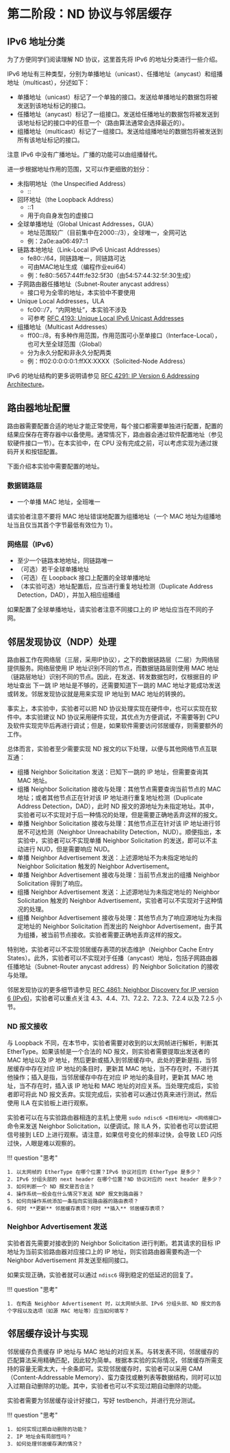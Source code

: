 # 第二阶段：ND 协议与邻居缓存

## IPv6 地址分类

为了方便同学们阅读理解 ND 协议，这里首先将 IPv6 的地址分类进行一些介绍。

IPv6 地址有三种类型，分别为单播地址（unicast）、任播地址（anycast）和组播地址（multicast），分述如下：

* 单播地址（unicast）标记了一个单独的接口。发送给单播地址的数据包将被发送到该地址标记的接口。
* 任播地址（anycast）标记了一组接口。发送给任播地址的数据包将被发送到该地址标记的接口中的任意一个（路由算法通常会选择最近的）。
* 组播地址（multicast）标记了一组接口。发送给组播地址的数据包将被发送到所有该地址标记的接口。

注意 IPv6 中没有广播地址。广播的功能可以由组播替代。

进一步根据地址作用的范围，又可以作更细致的划分：

* 未指明地址（the Unspecified Address）
    * ::
* 回环地址（the Loopback Address）
    * ::1
    * 用于向自身发包的虚接口
* 全球单播地址（Global Unicast Addresses，GUA）
    * 地址范围较广（目前集中在2000::/3），全球唯一，全网可达
    * 例：2a0e:aa06:497::1
* 链路本地地址（Link-Local IPv6 Unicast Addresses）
    * fe80::/64，同链路唯一，同链路可达
    * 可由MAC地址生成（编程作业eui64）
    * 例：fe80::5657:44ff:fe32:5f30（由54:57:44:32:5f:30生成）
* 子网路由器任播地址（Subnet-Router anycast address）
    * 接口号为全零的地址，本实验中不要使用
* Unique Local Addresses，ULA
    * fc00::/7，“内网地址”，本实验不涉及
    * 可参考 [RFC 4193: Unique Local IPv6 Unicast Addresses](https://datatracker.ietf.org/doc/html/rfc4193)
* 组播地址（Multicast Addresses）
    * ff00::/8，有多种作用范围，作用范围可小至单接口（Interface-Local），也可大至全球范围（Global）
    * 分为永久分配和非永久分配两类
    * 例：ff02:0:0:0:0:1:ffXX:XXXX（Solicited-Node Address）

IPv6 的地址结构的更多说明请参见 [RFC 4291: IP Version 6 Addressing Architecture](https://datatracker.ietf.org/doc/html/rfc4291)。

## 路由器地址配置

路由器需要配置合适的地址才能正常使用，每个接口都需要单独进行配置，配置的结果应保存在寄存器中以备使用。通常情况下，路由器会通过软件配置地址（参见软硬件接口一节）。在本实验中，在 CPU 没有完成之前，可以考虑实现为通过拨码开关和按钮配置。

下面介绍本实验中需要配置的地址。

### 数据链路层

* 一个单播 MAC 地址，全班唯一

请实验者注意不要将 MAC 地址错误地配置为组播地址（一个 MAC 地址为组播地址当且仅当其首个字节最低有效位为 1）。

### 网络层（IPv6）

* 至少一个链路本地地址，同链路唯一
* （可选）若干全球单播地址
* （可选）在 Loopback 接口上配置的全球单播地址
* （本实验可选）地址配置后，应当进行重复地址检测（Duplicate Address Detection，DAD），并加入相应组播组

如果配置了全球单播地址，请实验者注意不同接口上的 IP 地址应当在不同的子网。

## 邻居发现协议（NDP）处理

路由器工作在网络层（三层，采用IP协议），之下的数据链路层（二层）为网络层提供服务。网络层使用 IP 地址识别不同的节点，而数据链路层则使用 MAC 地址（链路层地址）识别不同的节点。因此，在发送、转发数据包时，仅根据目的 IP 地址查出 下一跳 IP 地址是不够的，还需要知道下一跳的 MAC 地址才能成功发送或转发。邻居发现协议就是用来实现 IP 地址到 MAC 地址的转换的。

事实上，本实验中，实验者可以把 ND 协议处理实现在硬件中，也可以实现在软件中。本实验建议 ND 协议采用硬件实现，其优点为方便调试，不需要等到 CPU 及软件实现完毕后再进行调试；但是，如果软件需要访问邻居缓存，则需要额外的工作。

总体而言，实验者至少需要实现 ND 报文的以下处理，以便与其他网络节点互联互通：

* 组播 Neighbor Solicitation 发送：已知下一跳的 IP 地址，但需要查询其 MAC 地址。
* 组播 Neighbor Solicitation 接收与处理：其他节点需要查询当前节点的 MAC 地址；或者其他节点正在针对该 IP 地址进行重复地址检测（Duplicate Address Detection，DAD），此时 ND 报文的源地址为未指定地址。其中，实验者可以不实现对于后一种情况的处理，但是需要正确地丢弃这样的报文。
* 单播 Neighbor Solicitation 接收与处理：其他节点正在针对该 IP 地址进行邻居不可达检测（Neighbor Unreachability Detection，NUD）。顺便指出，本实验中，实验者可以不实现单播 Neighbor Solicitation 的发送，即可以不主动进行 NUD，但是需要响应 NUD。
* 单播 Neighbor Advertisement 发送：上述源地址不为未指定地址的 Neighbor Solicitation 触发的 Neighbor Advertisement。
* 单播 Neighbor Advertisement 接收与处理：当前节点发出的组播 Neighbor Solicitation 得到了响应。
* 组播 Neighbor Advertisement 发送：上述源地址为未指定地址的 Neighbor Solicitation 触发的 Neighbor Advertisement，实验者可以不实现对于这种情况的处理。
* 组播 Neighbor Advertisement 接收与处理：其他节点为了响应源地址为未指定地址的 Neighbor Solicitation 而发出的 Neighbor Advertisement，由于其为组播，被当前节点接收。实验者需要正确地丢弃这样的报文。

特别地，实验者可以不实现邻居缓存表项的状态维护（Neighbor Cache Entry States）。此外，实验者可以不实现对于任播（anycast）地址，包括子网路由器任播地址（Subnet-Router anycast address）的 Neighbor Solicitation 的接收与处理。

邻居发现协议的更多细节请参见 [RFC 4861: Neighbor Discovery for IP version 6 (IPv6)](https://datatracker.ietf.org/doc/html/rfc4861)，实验者可以重点关注 4.3、4.4、7.1、7.2.2、7.2.3、7.2.4 以及 7.2.5 小节。

### ND 报文接收

与 Loopback 不同，在本节中，实验者需要对收到的以太网帧进行解析，判断其 EtherType。如果该帧是一个合法的 ND 报文，则实验者需要提取出发送者的 MAC 地址以及 IP 地址，然后更新或插入到邻居缓存中。此处的更新是指，当邻居缓存中存在对应 IP 地址的条目时，更新其 MAC 地址，当不存在时，不进行其他操作；插入是指，当邻居缓存中存在对应 IP 地址的条目时，更新其 MAC 地址，当不存在时，插入该 IP 地址和 MAC 地址的对应关系。当处理完成后，实验者即可将此 ND 报文丢弃。实现完成后，实验者可以通过仿真来进行测试，然后使用 ILA 在实验板上进行观察。

实验者可以在与实验路由器相连的主机上使用 `sudo ndisc6 <目标地址> <网络接口>` 命令来发送 Neighbor Solicitation，以便调试。除 ILA 外，实验者也可以尝试把信号接到 LED 上进行观察。请注意，如果信号变化的频率过快，会导致 LED 闪烁过快，人眼是难以观察的。

!!! question "思考"

    1. 以太网帧的 EtherType 在哪个位置？IPv6 协议对应的 EtherType 是多少？
    2. IPv6 分组头部的 next header 在哪个位置？ND 协议对应的 next header 是多少？
    3. 如何判断一个 ND 报文是否合法？
    4. 操作系统一般会在什么情况下发送 NDP 报文到路由器？
    5. 如何向操作系统添加一条指向实验路由器的路由表项？
    6. 何时 **更新** 邻居缓存表项？何时 **插入** 邻居缓存表项？

### Neighbor Advertisement 发送

实验者首先需要对接收到的 Neighbor Solicitation 进行判断。若其请求的目标 IP 地址为当前实验路由器对应接口上的 IP 地址，则实验路由器需要构造一个 Neighbor Advertisement 并发送至相同接口。

如果实现正确，实验者就可以通过 `ndisc6` 得到稳定的低延迟的回复了。

!!! question "思考"

    1. 在构造 Neighbor Advertisement 时，以太网帧头部、IPv6 分组头部、ND 报文的各个字段以及选项（如源 MAC 地址等）应当如何填写？

## 邻居缓存设计与实现

邻居缓存负责缓存 IP 地址与 MAC 地址的对应关系。与转发表不同，邻居缓存的匹配算法采用精确匹配，因此较为简单。根据本实验的实际情况，邻居缓存所需支持的容量无需太大，十余条即可。实现邻居缓存时，实验者可以采用 CAM（Content-Addressable Memory）、蛮力查找或散列表等数据结构，同时可以加入过期自动删除的功能。其中，实验者也可以不实现过期自动删除的功能。

实验者需要为邻居缓存设计好接口，写好 testbench，并进行充分测试。

!!! question "思考"

    1. 如何实现过期自动删除的功能？
    2. IP 地址会有局部性吗？
    3. 如何处理邻居缓存满的情况？
